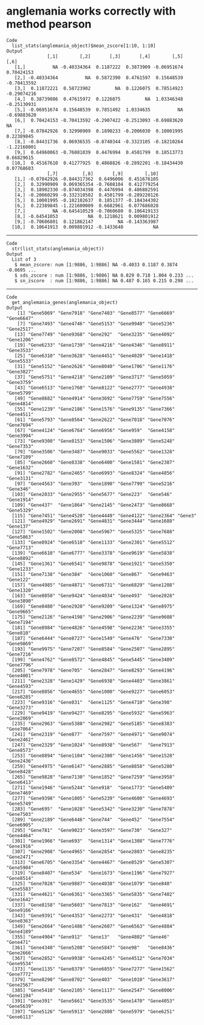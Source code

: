 # anglemania works correctly with method pearson

    Code
      list_stats(anglemania_object)$mean_zscore[1:10, 1:10]
    Output
                   [,1]        [,2]       [,3]       [,4]        [,5]        [,6]
       [1,]          NA -0.40334364  0.1187222  0.3873909 -0.06951674  0.70424153
       [2,] -0.40334364          NA  0.5872390  0.4761597  0.15648539 -0.70413592
       [3,]  0.11872221  0.58723902         NA  0.1226075  0.78514923 -0.29074216
       [4,]  0.38739086  0.47615972  0.1226075         NA  1.03346348 -0.25130931
       [5,] -0.06951674  0.15648539  0.7851492  1.0334635          NA -0.69883620
       [6,]  0.70424153 -0.70413592 -0.2907422 -0.2513093 -0.69883620          NA
       [7,] -0.07842926  0.32990909  0.1890233 -0.2006030  0.10001995  0.22389845
       [8,] -0.84431736  0.06936535 -0.8740344 -0.3323105 -0.18210264 -1.22160001
       [9,]  0.64960063 -0.76081039  0.4476994  0.4501799  0.18513773  0.66829615
      [10,]  0.45167610  0.41277925  0.4868826 -0.2892201 -0.18434430  0.07768603
                   [,7]         [,8]       [,9]        [,10]
       [1,] -0.07842926 -0.844317362  0.6496006  0.451676105
       [2,]  0.32990909  0.069365354 -0.7608104  0.412779254
       [3,]  0.18902330 -0.874034398  0.4476994  0.486882591
       [4,] -0.20060299 -0.332310502  0.4501799 -0.289220126
       [5,]  0.10001995 -0.182102637  0.1851377 -0.184344302
       [6,]  0.22389845 -1.221600009  0.6682961  0.077686028
       [7,]          NA -0.645410529 -0.7060680  0.106419133
       [8,] -0.64541053           NA  0.1218621  0.009801912
       [9,] -0.70606801  0.121862147         NA -0.143363987
      [10,]  0.10641913  0.009801912 -0.1433640           NA

---

    Code
      str(list_stats(anglemania_object))
    Output
      List of 3
       $ mean_zscore: num [1:9886, 1:9886] NA -0.4033 0.1187 0.3874 -0.0695 ...
       $ sds_zscore : num [1:9886, 1:9886] NA 0.829 0.718 1.804 0.233 ...
       $ sn_zscore  : num [1:9886, 1:9886] NA 0.487 0.165 0.215 0.298 ...

---

    Code
      get_anglemania_genes(anglemania_object)
    Output
        [1] "Gene5069" "Gene7918" "Gene7403" "Gene8577" "Gene6669" "Gene6647"
        [7] "Gene7493" "Gene4746" "Gene5153" "Gene9940" "Gene5236" "Gene2517"
       [13] "Gene7749" "Gene9368" "Gene292"  "Gene3235" "Gene4092" "Gene1206"
       [19] "Gene6233" "Gene1739" "Gene4216" "Gene4346" "Gene8911" "Gene3533"
       [25] "Gene6310" "Gene3628" "Gene4451" "Gene4020" "Gene1418" "Gene5533"
       [31] "Gene5152" "Gene2626" "Gene8040" "Gene1706" "Gene1176" "Gene3827"
       [37] "Gene5751" "Gene4218" "Gene2109" "Gene3717" "Gene5059" "Gene3759"
       [43] "Gene6513" "Gene1760" "Gene8122" "Gene2777" "Gene4938" "Gene5799"
       [49] "Gene8682" "Gene4914" "Gene3692" "Gene7759" "Gene7556" "Gene4814"
       [55] "Gene1239" "Gene2186" "Gene1576" "Gene9135" "Gene7366" "Gene4511"
       [61] "Gene5793" "Gene8564" "Gene2622" "Gene7018" "Gene7076" "Gene7694"
       [67] "Gene4124" "Gene6764" "Gene6956" "Gene959"  "Gene4158" "Gene3994"
       [73] "Gene9300" "Gene8153" "Gene1506" "Gene3809" "Gene5248" "Gene7353"
       [79] "Gene3506" "Gene3487" "Gene9033" "Gene5562" "Gene1328" "Gene7109"
       [85] "Gene2660" "Gene8338" "Gene6400" "Gene1581" "Gene2387" "Gene1632"
       [91] "Gene2782" "Gene2465" "Gene6993" "Gene8324" "Gene4856" "Gene3131"
       [97] "Gene4563" "Gene393"  "Gene1890" "Gene7799" "Gene5216" "Gene346" 
      [103] "Gene2033" "Gene2955" "Gene5677" "Gene223"  "Gene546"  "Gene1914"
      [109] "Gene437"  "Gene1864" "Gene2145" "Gene2473" "Gene8668" "Gene5329"
      [115] "Gene7451" "Gene4520" "Gene4449" "Gene4122" "Gene2364" "Gene3"   
      [121] "Gene4929" "Gene2691" "Gene4831" "Gene3444" "Gene1688" "Gene137" 
      [127] "Gene1502" "Gene2008" "Gene5967" "Gene5325" "Gene7688" "Gene5863"
      [133] "Gene8924" "Gene6510" "Gene1133" "Gene2301" "Gene5512" "Gene7713"
      [139] "Gene6610" "Gene6777" "Gene3378" "Gene9619" "Gene5838" "Gene8892"
      [145] "Gene1361" "Gene6541" "Gene9878" "Gene1921" "Gene5350" "Gene1233"
      [151] "Gene7138" "Gene384"  "Gene1060" "Gene867"  "Gene9463" "Gene122" 
      [157] "Gene4985" "Gene4871" "Gene6731" "Gene6829" "Gene1208" "Gene1320"
      [163] "Gene8050" "Gene9424" "Gene4034" "Gene493"  "Gene2028" "Gene3890"
      [169] "Gene8480" "Gene2920" "Gene9209" "Gene1324" "Gene8975" "Gene9665"
      [175] "Gene2126" "Gene4198" "Gene2906" "Gene2239" "Gene9608" "Gene7194"
      [181] "Gene8984" "Gene4826" "Gene4598" "Gene2236" "Gene3355" "Gene810" 
      [187] "Gene6444" "Gene8727" "Gene1549" "Gene476"  "Gene7330" "Gene9869"
      [193] "Gene9975" "Gene7207" "Gene8584" "Gene2507" "Gene2895" "Gene7216"
      [199] "Gene4762" "Gene8572" "Gene4845" "Gene5445" "Gene3409" "Gene7796"
      [205] "Gene7978" "Gene705"  "Gene2847" "Gene8293" "Gene4196" "Gene4001"
      [211] "Gene2328" "Gene1429" "Gene6938" "Gene4403" "Gene3861" "Gene4593"
      [217] "Gene8056" "Gene4655" "Gene1000" "Gene9227" "Gene6053" "Gene8285"
      [223] "Gene9316" "Gene831"  "Gene1125" "Gene4710" "Gene398"  "Gene3273"
      [229] "Gene9419" "Gene9427" "Gene8295" "Gene5932" "Gene5963" "Gene2069"
      [235] "Gene2963" "Gene5380" "Gene2982" "Gene5185" "Gene8383" "Gene7064"
      [241] "Gene2319" "Gene877"  "Gene7597" "Gene4971" "Gene9074" "Gene2462"
      [247] "Gene2329" "Gene1024" "Gene8938" "Gene567"  "Gene7913" "Gene8573"
      [253] "Gene8894" "Gene1104" "Gene2380" "Gene1456" "Gene1528" "Gene2436"
      [259] "Gene4975" "Gene6147" "Gene2885" "Gene8858" "Gene5280" "Gene8428"
      [265] "Gene9828" "Gene7130" "Gene1852" "Gene7259" "Gene3958" "Gene6413"
      [271] "Gene1946" "Gene5244" "Gene918"  "Gene1773" "Gene5409" "Gene7469"
      [277] "Gene9398" "Gene1805" "Gene5239" "Gene4600" "Gene4693" "Gene5749"
      [283] "Gene695"  "Gene1028" "Gene5342" "Gene3230" "Gene7878" "Gene7503"
      [289] "Gene2189" "Gene6446" "Gene744"  "Gene452"  "Gene7554" "Gene6905"
      [295] "Gene781"  "Gene9023" "Gene3597" "Gene730"  "Gene327"  "Gene4464"
      [301] "Gene1966" "Gene693"  "Gene1314" "Gene1308" "Gene7776" "Gene1916"
      [307] "Gene2908" "Gene4965" "Gene2854" "Gene2803" "Gene8235" "Gene2471"
      [313] "Gene6705" "Gene3354" "Gene4467" "Gene8529" "Gene5307" "Gene5904"
      [319] "Gene8407" "Gene534"  "Gene1673" "Gene1196" "Gene7927" "Gene8514"
      [325] "Gene7028" "Gene9887" "Gene4038" "Gene1079" "Gene840"  "Gene5583"
      [331] "Gene4621" "Gene6361" "Gene3365" "Gene5835" "Gene7402" "Gene1642"
      [337] "Gene8158" "Gene5603" "Gene7813" "Gene162"  "Gene4691" "Gene9166"
      [343] "Gene9391" "Gene4353" "Gene2273" "Gene431"  "Gene4818" "Gene8363"
      [349] "Gene2664" "Gene1486" "Gene2607" "Gene6563" "Gene4884" "Gene4189"
      [355] "Gene4904" "Gene912"  "Gene13"   "Gene4802" "Gene46"   "Gene471" 
      [361] "Gene4340" "Gene5208" "Gene5847" "Gene98"   "Gene8436" "Gene2666"
      [367] "Gene2852" "Gene9938" "Gene4245" "Gene4512" "Gene7034" "Gene9534"
      [373] "Gene1135" "Gene8379" "Gene6855" "Gene7277" "Gene1562" "Gene7772"
      [379] "Gene8290" "Gene8702" "Gene403"  "Gene1010" "Gene3617" "Gene2567"
      [385] "Gene5410" "Gene2105" "Gene1117" "Gene2547" "Gene8006" "Gene1194"
      [391] "Gene391"  "Gene5661" "Gene3535" "Gene1470" "Gene4053" "Gene5639"
      [397] "Gene5126" "Gene5913" "Gene2808" "Gene5979" "Gene6251" "Gene6113"

